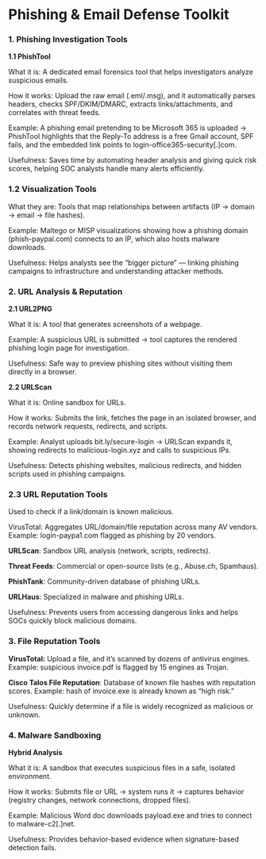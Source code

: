 # Phishing & Email Defense Toolkit

### **1. Phishing Investigation Tools**

**1.1 PhishTool**

What it is: A dedicated email forensics tool that helps investigators analyze suspicious emails.

How it works: Upload the raw email (.eml/.msg), and it automatically parses headers, checks SPF/DKIM/DMARC, extracts links/attachments, and correlates with threat feeds.

Example: A phishing email pretending to be Microsoft 365 is uploaded → PhishTool highlights that the Reply-To address is a free Gmail account, SPF fails, and the embedded link points to login-office365-security\[.]com.

Usefulness: Saves time by automating header analysis and giving quick risk scores, helping SOC analysts handle many alerts efficiently.

### 1.2 Visualization Tools

What they are: Tools that map relationships between artifacts (IP → domain → email → file hashes).

Example: Maltego or MISP visualizations showing how a phishing domain (phish-paypal.com) connects to an IP, which also hosts malware downloads.

Usefulness: Helps analysts see the “bigger picture” — linking phishing campaigns to infrastructure and understanding attacker methods.

### 2. URL Analysis & Reputation

**2.1 URL2PNG**

What it is: A tool that generates screenshots of a webpage.

Example: A suspicious URL is submitted → tool captures the rendered phishing login page for investigation.

Usefulness: Safe way to preview phishing sites without visiting them directly in a browser.

**2.2 URLScan**

What it is: Online sandbox for URLs.

How it works: Submits the link, fetches the page in an isolated browser, and records network requests, redirects, and scripts.

Example: Analyst uploads bit.ly/secure-login → URLScan expands it, showing redirects to malicious-login.xyz and calls to suspicious IPs.

Usefulness: Detects phishing websites, malicious redirects, and hidden scripts used in phishing campaigns.

### 2.3 URL Reputation Tools

Used to check if a link/domain is known malicious.

VirusTotal: Aggregates URL/domain/file reputation across many AV vendors. Example: login-paypa1.com flagged as phishing by 20 vendors.

**URLScan**: Sandbox URL analysis (network, scripts, redirects).

**Threat Feeds**: Commercial or open-source lists (e.g., Abuse.ch, Spamhaus).

**PhishTank**: Community-driven database of phishing URLs.

**URLHaus**: Specialized in malware and phishing URLs.

Usefulness: Prevents users from accessing dangerous links and helps SOCs quickly block malicious domains.

### 3. File Reputation Tools

**VirusTotal:** Upload a file, and it’s scanned by dozens of antivirus engines. Example: suspicious invoice.pdf is flagged by 15 engines as Trojan.

**Cisco Talos File Reputation**: Database of known file hashes with reputation scores. Example: hash of invoice.exe is already known as “high risk.”

Usefulness: Quickly determine if a file is widely recognized as malicious or unknown.

### 4. Malware Sandboxing

**Hybrid Analysis**

What it is: A sandbox that executes suspicious files in a safe, isolated environment.

How it works: Submits file or URL → system runs it → captures behavior (registry changes, network connections, dropped files).

Example: Malicious Word doc downloads payload.exe and tries to connect to malware-c2\[.]net.

Usefulness: Provides behavior-based evidence when signature-based detection fails.
